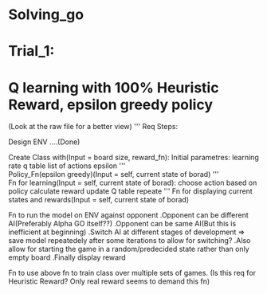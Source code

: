 # Solving_go
# Trial_1:
# Q learning with 100% Heuristic Reward, epsilon greedy policy
(Look at the raw file for a better view)
'''
Req Steps:

  Design ENV ....(Done)  
  
  Create Class with(Input = board size, reward_fn):
      Initial parametres:
          learning rate
          q table
          list of actions
          epsilon
'''          
      Policy_Fn(epsilon greedy)(Input = self, current state of borad)
'''      
      Fn for learning(Input = self, current state of borad):
          choose action based on policy
          calculate reward
          update Q table
          repeate
'''
      Fn for displaying current states and rewards(Input = self, current state of borad)
      
      
      
  Fn to run the model on ENV against opponent
      .Opponent can be different AI(Preferably Alpha GO itself??)
      .Opponent can be same AI(But this is inefficient at beginning)
      .Switch AI at different stages of development => save model repeatedely after some iterations to allow for switching?
      .Also allow for starting the game in a random/predecided state rather than only empty board
      .Finally display reward
      
 Fn to use above fn to train class over multiple sets of games.
 (Is this req for Heuristic Reward? Only real reward seems to demand this fn)
